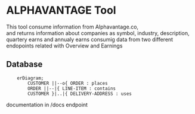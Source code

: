 # ALPHAVANTAGE Tool

This tool consume information from Alphavantage.co,  
and returns information about companies as 
symbol, industry, description, quartery earns and annualy earns
consumig data from two different endopoints related with Overview and Earnings

## Database 
```mermaid
    erDiagram;
        CUSTOMER ||--o{ ORDER : places
        ORDER ||--|{ LINE-ITEM : contains
        CUSTOMER }|..|{ DELIVERY-ADDRESS : uses
```

documentation  in /docs endpoint 
